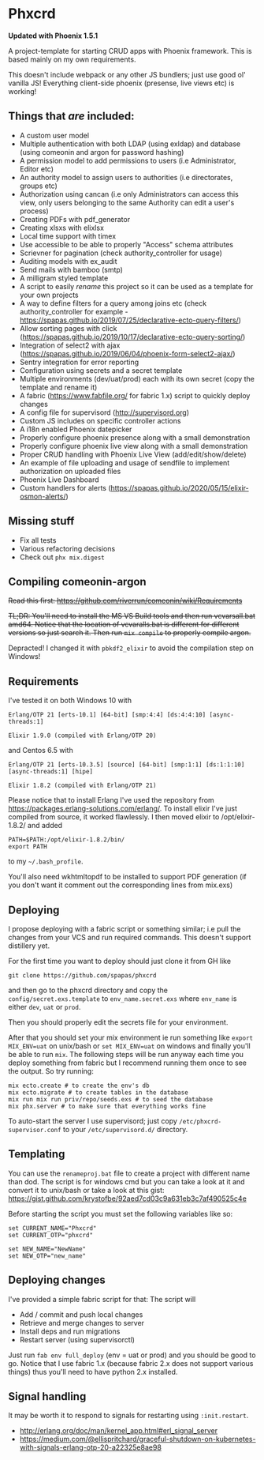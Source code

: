 # Phxcrd

**Updated with Phoenix 1.5.1**

A project-template for starting CRUD apps with Phoenix framework. This is based mainly on my own requirements.

This doesn't include webpack or any other JS bundlers; just use good ol' vanilla JS! Everything client-side phoenix (presense, live views etc) is  working!


## Things that *are* included:

* A custom user model
* Multiple authentication with both LDAP (using exldap) and database (using comeonin and argon for password hashing)
* A permission model to add permissions to users (i.e Administrator, Editor etc)
* An authority model to assign users to authorities (i.e directorates, groups etc)
* Authorization using cancan (i.e only Administrators can access this view, only users belonging to the same Authority can edit a user's process)
* Creating PDFs with pdf_generator
* Creating xlsxs with elixlsx
* Local time support with timex
* Use accessible to be able to properly "Access" schema attributes
* Scrievner for pagination (check authority_controller for usage)
* Auditing models with ex_audit
* Send mails with bamboo (smtp)
* A milligram styled template
* A script to easily *rename* this project so it can be used as a template for your own projects
* A way to define filters for a query among joins etc (check authority_controller for example - https://spapas.github.io/2019/07/25/declarative-ecto-query-filters/)
* Allow sorting pages with click (https://spapas.github.io/2019/10/17/declarative-ecto-query-sorting/)
* Integration of select2 with ajax (https://spapas.github.io/2019/06/04/phoenix-form-select2-ajax/)
* Sentry integration for error reporting
* Configuration using secrets and a secret template
* Multiple environments (dev/uat/prod) each with its own secret (copy the template and rename it)
* A fabric (https://www.fabfile.org/ for fabric 1.x) script to quickly deploy changes
* A config file for supervisord (http://supervisord.org)
* Custom JS includes on specific controller actions
* A i18n enabled Phoenix datepicker
* Properly configure phoenix presence along with a small demonstration
* Properly configure phoenix live view along with a small demonstration
* Proper CRUD handling with Phoenix Live View (add/edit/show/delete)
* An example of file uploading and usage of sendfile to implement authorization on uploaded files
* Phoenix Live Dashboard
* Custom handlers for alerts (https://spapas.github.io/2020/05/15/elixir-osmon-alerts/)

## Missing stuff

* Fix all tests
* Various refactoring decisions
* Check out `phx mix.digest`

## Compiling comeonin-argon

~~Read this first: https://github.com/riverrun/comeonin/wiki/Requirements~~

~~TL;DR: You'll need to install the MS VS Build tools and then run vcvarsall.bat amd64. Notice that the location of vcvaralls.bat is different for different versions so just search it. Then run `mix compile` to properly compile argon.~~

Depracted! I changed it with `pbkdf2_elixir` to avoid the compilation step on Windows!

## Requirements

I've tested it on both Windows 10 with

```
Erlang/OTP 21 [erts-10.1] [64-bit] [smp:4:4] [ds:4:4:10] [async-threads:1]

Elixir 1.9.0 (compiled with Erlang/OTP 20)
```

and Centos 6.5 with

```
Erlang/OTP 21 [erts-10.3.5] [source] [64-bit] [smp:1:1] [ds:1:1:10] [async-threads:1] [hipe]

Elixir 1.8.2 (compiled with Erlang/OTP 21)
```

Please notice that to install Erlang I've used the repository from https://packages.erlang-solutions.com/erlang/.
To install elixir I've just compiled from source, it worked flawlessly. I then moved elixir to /opt/elixir-1.8.2/
and added

```
PATH=$PATH:/opt/elixir-1.8.2/bin/
export PATH
```

to my `~/.bash_profile`.

You'll also need wkhtmltopdf to be installed to support PDF generation (if you don't want it comment out the corresponding lines from mix.exs)


## Deploying

I propose deploying with a fabric script or something similar; i.e pull the changes from your VCS and run required commands. This doesn't support distillery yet.

For the first time you want to deploy should just clone it from GH like

```
git clone https://github.com/spapas/phxcrd
```

and then go to the phxcrd directory and copy the `config/secret.exs.template` to `env_name.secret.exs` where `env_name` is either `dev`, `uat` or `prod`.

Then you should properly edit the secrets file for your environment.

After that you should set your mix environment ie run something like `export MIX_ENV=uat` on unix/bash or `set MIX_ENV=uat` on windows and finally you'll
be able to run `mix`. The following steps will be run anyway each time you deploy something from fabric but I recommend running them once to see the
output. So try running:

```
mix ecto.create # to create the env's db
mix ecto.migrate # to create tables in the database
mix run mix run priv/repo/seeds.exs # to seed the database
mix phx.server # to make sure that everything works fine
```

To auto-start the server I use supervisord; just copy `/etc/phxcrd-supervisor.conf` to your `/etc/supervisord.d/` directory.

## Templating

You can use the `renameproj.bat` file to create a project with different name than dod. The script is for windows cmd but you can take a look
at it and convert it to unix/bash or take a look at this gist: https://gist.github.com/krystofbe/92aed7cd03c9a631eb3c7af490525c4e

Before starting the script you must set the following variables like so:

```
set CURRENT_NAME="Phxcrd"
set CURRENT_OTP="phxcrd"

set NEW_NAME="NewName"
set NEW_OTP="new_name"
```

## Deploying changes

I've provided a simple fabric script for that: The script will

* Add / commit and push local changes
* Retrieve and merge changes to server
* Install deps and run migrations
* Restart server (using supervisorctl)

Just run `fab env full_deploy` (env = uat or prod) and you should be good to go. Notice that I use fabric 1.x (because fabric 2.x does not support various things) thus you'll need to have python 2.x installed.

## Signal handling

It may be worth it to respond to signals for restarting using `:init.restart`.

* http://erlang.org/doc/man/kernel_app.html#erl_signal_server
* https://medium.com/@ellispritchard/graceful-shutdown-on-kubernetes-with-signals-erlang-otp-20-a22325e8ae98
